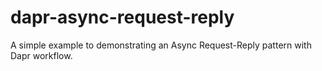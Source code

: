 # dapr-async-request-reply
A simple example to demonstrating an Async Request-Reply pattern with Dapr workflow.